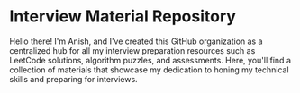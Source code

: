 # Interview Material Repository

Hello there! I'm Anish, and I've created this GitHub organization as a centralized hub for all my interview preparation resources such as LeetCode solutions, algorithm puzzles, and assessments. Here, you'll find a collection of materials that showcase my dedication to honing my technical skills and preparing for interviews.